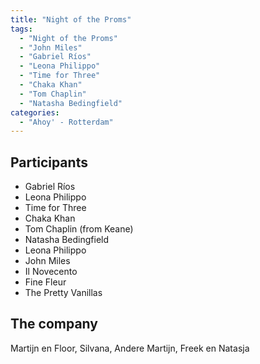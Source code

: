 ```yaml
---
title: "Night of the Proms"
tags:
  - "Night of the Proms"
  - "John Miles"
  - "Gabriel Ríos"
  - "Leona Philippo"
  - "Time for Three"
  - "Chaka Khan"
  - "Tom Chaplin"
  - "Natasha Bedingfield"
categories:
  - "Ahoy' - Rotterdam"
---
```

Participants
------------
* Gabriel Ríos
* Leona Philippo
* Time for Three
* Chaka Khan
* Tom Chaplin (from Keane)
* Natasha Bedingfield
* Leona Philippo
* John Miles
* Il Novecento
* Fine Fleur
* The Pretty Vanillas

The company
-----------
Martijn en Floor, Silvana, Andere Martijn, Freek en Natasja
